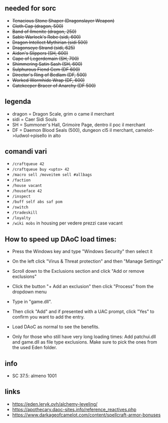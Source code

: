 ## needed for sorc

+ ~~Tenacious Stone Shaper (Dragonslayer Weapon)~~
+ ~~Cloth Cap (dragon, 500)~~
+ ~~Band of Ilmenite (dragon, 250)~~
+ ~~Sable Warlock's Robe (sidi, 600)~~
+ ~~Dragon Intellect Mythirian (sidi 500)~~
+ ~~Dragonseye Strand (sidi, 625)~~
+ ~~Aidon's Slippers (SH, 600)~~
+ ~~Cape of Legerdemain (SH, 700)~~
+ ~~Shimmering Satin Sash (SH, 600)~~
+ ~~Sulphurous Fiend Gem (DF 600)~~
+ ~~Director's Ring of Bedlam (DF, 500)~~
+ ~~Worked Wormhide Wrap (DF, 600)~~
+ ~~Gatekeeper Bracer of Anarchy (DF 500)~~

## legenda

+ dragon = Dragon Scale, grim o came il merchant
+ sidi = Caer Sidi Souls
+ SH = Summoner's Hall, Grimoire Page, dentro il poc il merchant
+ DF = Daemon Blood Seals (500), dungeon cl5 il merchant, camelot->ludwol->pisello in alto

## comandi vari

+ `/craftqueue 42`
+ `/craftqueue buy <upto> 42`
+ `/macro sell /moveitem sell #allbags`
+ `/faction`
+ `/house vacant`
+ `/houseface 42`
+ `/inspect`
+ `/buff self abs saf pom`
+ `/switch`
+ `/tradeskill`
+ `/loyalty`
+ `/wiki mobs` in housing per vedere prezzi case vacant

## How to speed up DAoC load times:

+ Press the Windows key and type "Windows Security" then select it
+ On the left click "Virus & Threat protection" and then "Manage Settings"
+ Scroll down to the Exclusions section and click "Add or remove exclusions"
+ Click the button "+ Add an exclusion" then click "Process" from the dropdown menu
+ Type in "game.dll".
+ Then click "Add" and if presented with a UAC prompt, click "Yes" to confirm you want to add the entry.
+ Load DAoC as normal to see the benefits.


+ Only for those who still have very long loading times:
Add patchui.dll and game.dll as file type exclusions. Make sure to pick the ones from the used Eden folder.

## info

+ SC 37.5: almeno 1001

## links

+ https://eden.leryk.ovh/alchemy-leveling/
+ https://apothecary.daoc-sites.info/reference_reactives.php
+ https://www.darkageofcamelot.com/content/spellcraft-armor-bonuses